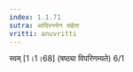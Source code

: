 ```yaml
---
index: 1.1.71
sutra: आदिरन्त्येन सहेता
vritti: anuvritti
---
```


स्वम् [1।1।68] (षष्ठ्या विपरिणम्यते) 6/1